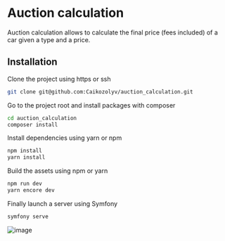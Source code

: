 # Auction calculation

Auction calculation allows to calculate the final price (fees included) of a car given a type and a price.

## Installation

Clone the project using https or ssh

```bash
git clone git@github.com:Caikozolyv/auction_calculation.git
```
Go to the project root and install packages with composer
```bash
cd auction_calculation
composer install
```
Install dependencies using yarn or npm
```bash
npm install
yarn install
```
Build the assets using npm or yarn
```bash
npm run dev
yarn encore dev
```
Finally launch a server using Symfony
```bash
symfony serve
```
![image](https://github.com/Caikozolyv/auction_calculation/assets/25210744/26ac67e0-1f6e-4e46-a630-36c3970bbb4a)

